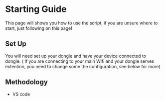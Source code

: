 # Starting Guide

This page will shows you how to use the script, if you are unsure where to start, just following on this page!

## Set Up
You will need set up your dongle and have your device connected to dongle.
( If you are connecting to your main Wifi and your dongle serves extention, you need to change some the configuration, see below for more)

## Methodology
- VS code

